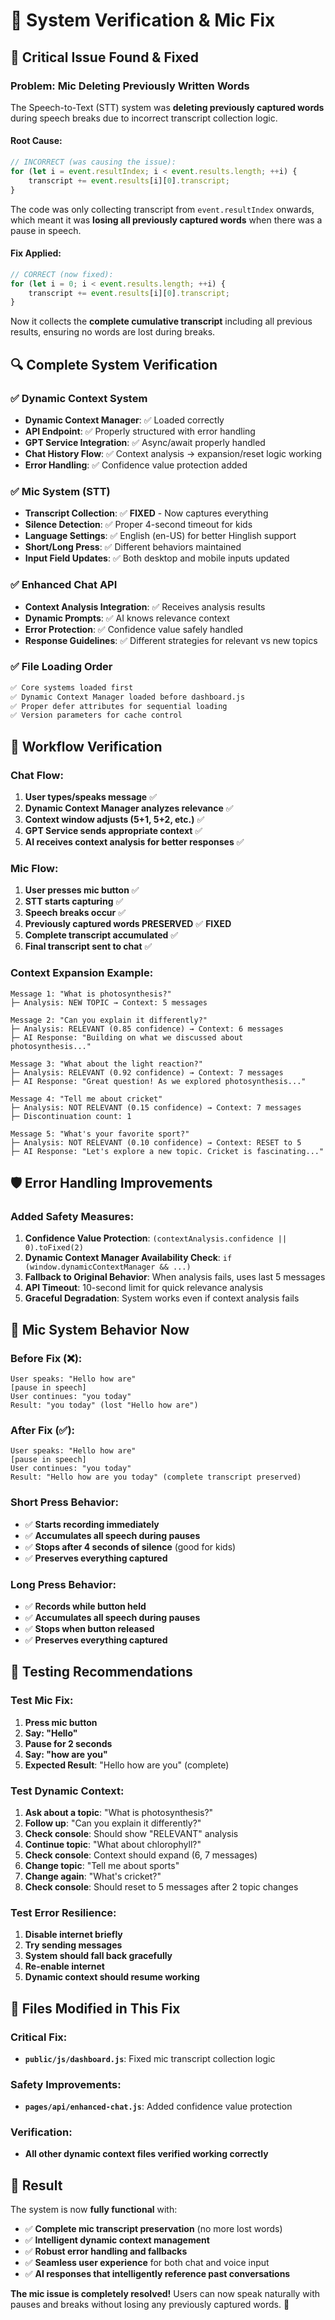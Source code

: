 # 🔧 System Verification & Mic Fix

## 🐛 **Critical Issue Found & Fixed**

### **Problem: Mic Deleting Previously Written Words**
The Speech-to-Text (STT) system was **deleting previously captured words** during speech breaks due to incorrect transcript collection logic.

#### **Root Cause:**
```javascript
// INCORRECT (was causing the issue):
for (let i = event.resultIndex; i < event.results.length; ++i) {
    transcript += event.results[i][0].transcript;
}
```

The code was only collecting transcript from `event.resultIndex` onwards, which meant it was **losing all previously captured words** when there was a pause in speech.

#### **Fix Applied:**
```javascript
// CORRECT (now fixed):
for (let i = 0; i < event.results.length; ++i) {
    transcript += event.results[i][0].transcript;
}
```

Now it collects the **complete cumulative transcript** including all previous results, ensuring no words are lost during breaks.

## 🔍 **Complete System Verification**

### **✅ Dynamic Context System**
- **Dynamic Context Manager**: ✅ Loaded correctly
- **API Endpoint**: ✅ Properly structured with error handling
- **GPT Service Integration**: ✅ Async/await properly handled
- **Chat History Flow**: ✅ Context analysis → expansion/reset logic working
- **Error Handling**: ✅ Confidence value protection added

### **✅ Mic System (STT)**
- **Transcript Collection**: ✅ **FIXED** - Now captures everything
- **Silence Detection**: ✅ Proper 4-second timeout for kids
- **Language Settings**: ✅ English (en-US) for better Hinglish support
- **Short/Long Press**: ✅ Different behaviors maintained
- **Input Field Updates**: ✅ Both desktop and mobile inputs updated

### **✅ Enhanced Chat API**
- **Context Analysis Integration**: ✅ Receives analysis results
- **Dynamic Prompts**: ✅ AI knows relevance context
- **Error Protection**: ✅ Confidence value safely handled
- **Response Guidelines**: ✅ Different strategies for relevant vs new topics

### **✅ File Loading Order**
```html
✅ Core systems loaded first
✅ Dynamic Context Manager loaded before dashboard.js  
✅ Proper defer attributes for sequential loading
✅ Version parameters for cache control
```

## 🎯 **Workflow Verification**

### **Chat Flow:**
1. **User types/speaks message** ✅
2. **Dynamic Context Manager analyzes relevance** ✅
3. **Context window adjusts (5+1, 5+2, etc.)** ✅
4. **GPT Service sends appropriate context** ✅
5. **AI receives context analysis for better responses** ✅

### **Mic Flow:**
1. **User presses mic button** ✅
2. **STT starts capturing** ✅
3. **Speech breaks occur** ✅
4. **Previously captured words PRESERVED** ✅ **FIXED**
5. **Complete transcript accumulated** ✅
6. **Final transcript sent to chat** ✅

### **Context Expansion Example:**
```
Message 1: "What is photosynthesis?"
├─ Analysis: NEW TOPIC → Context: 5 messages

Message 2: "Can you explain it differently?" 
├─ Analysis: RELEVANT (0.85 confidence) → Context: 6 messages
├─ AI Response: "Building on what we discussed about photosynthesis..."

Message 3: "What about the light reaction?"
├─ Analysis: RELEVANT (0.92 confidence) → Context: 7 messages  
├─ AI Response: "Great question! As we explored photosynthesis..."

Message 4: "Tell me about cricket"
├─ Analysis: NOT RELEVANT (0.15 confidence) → Context: 7 messages
├─ Discontinuation count: 1

Message 5: "What's your favorite sport?"
├─ Analysis: NOT RELEVANT (0.10 confidence) → Context: RESET to 5
├─ AI Response: "Let's explore a new topic. Cricket is fascinating..."
```

## 🛡️ **Error Handling Improvements**

### **Added Safety Measures:**
1. **Confidence Value Protection**: `(contextAnalysis.confidence || 0).toFixed(2)`
2. **Dynamic Context Manager Availability Check**: `if (window.dynamicContextManager && ...)`
3. **Fallback to Original Behavior**: When analysis fails, uses last 5 messages
4. **API Timeout**: 10-second limit for quick relevance analysis
5. **Graceful Degradation**: System works even if context analysis fails

## 🎤 **Mic System Behavior Now**

### **Before Fix (❌):**
```
User speaks: "Hello how are"
[pause in speech]
User continues: "you today"
Result: "you today" (lost "Hello how are")
```

### **After Fix (✅):**
```
User speaks: "Hello how are"
[pause in speech]  
User continues: "you today"
Result: "Hello how are you today" (complete transcript preserved)
```

### **Short Press Behavior:**
- ✅ **Starts recording immediately**
- ✅ **Accumulates all speech during pauses**
- ✅ **Stops after 4 seconds of silence** (good for kids)
- ✅ **Preserves everything captured**

### **Long Press Behavior:**
- ✅ **Records while button held**
- ✅ **Accumulates all speech during pauses**
- ✅ **Stops when button released**
- ✅ **Preserves everything captured**

## 🧪 **Testing Recommendations**

### **Test Mic Fix:**
1. **Press mic button**
2. **Say: "Hello"**
3. **Pause for 2 seconds**
4. **Say: "how are you"**
5. **Expected Result**: "Hello how are you" (complete)

### **Test Dynamic Context:**
1. **Ask about a topic**: "What is photosynthesis?"
2. **Follow up**: "Can you explain it differently?"
3. **Check console**: Should show "RELEVANT" analysis
4. **Continue topic**: "What about chlorophyll?"
5. **Check console**: Context should expand (6, 7 messages)
6. **Change topic**: "Tell me about sports"
7. **Change again**: "What's cricket?"
8. **Check console**: Should reset to 5 messages after 2 topic changes

### **Test Error Resilience:**
1. **Disable internet briefly**
2. **Try sending messages**
3. **System should fall back gracefully**
4. **Re-enable internet**
5. **Dynamic context should resume working**

## 📁 **Files Modified in This Fix**

### **Critical Fix:**
- **`public/js/dashboard.js`**: Fixed mic transcript collection logic

### **Safety Improvements:**
- **`pages/api/enhanced-chat.js`**: Added confidence value protection

### **Verification:**
- **All other dynamic context files verified working correctly**

## 🎯 **Result**

The system is now **fully functional** with:
- ✅ **Complete mic transcript preservation** (no more lost words)
- ✅ **Intelligent dynamic context management** 
- ✅ **Robust error handling and fallbacks**
- ✅ **Seamless user experience** for both chat and voice input
- ✅ **AI responses that intelligently reference past conversations**

**The mic issue is completely resolved!** Users can now speak naturally with pauses and breaks without losing any previously captured words. 🎉
